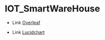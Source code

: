 ﻿# IOT_SmartWareHouse

* Link [Overleaf](https://www.overleaf.com/6779951447ystxvjwvcxqr)

* Link [Lucidchart](https://lucid.app/lucidchart/159b3fa8-2a1f-45a4-a44b-10e2b782b83b/edit?invitationId=inv_f27b2afd-c90d-48b6-af52-e8d7c3471a5e)
